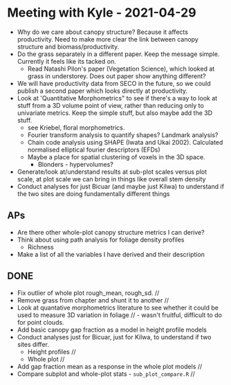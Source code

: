 # Meeting with Kyle - 2021-04-29

* Why do we care about canopy structure? Because it affects productivity. Need to make more clear the link between canopy structure and biomass/productivity.
* Do the grass separately in a different paper. Keep the message simple. Currently it feels like its tacked on. 
	* Read Natashi Pilon's paper (Vegetation Science), which looked at grass in understorey. Does out paper show anything different?
* We will have productivity data from SECO in the future, so we could publish a second paper which looks directly at productivity.
* Look at 'Quantitative Morphometrics" to see if there's a way to look at stuff from a 3D volume point of view, rather than reducing only to univariate metrics. Keep the simple stuff, but also maybe add the 3D stuff. 
	* see Kriebel, floral morphometrics.
	* Fourier transform analysis to quantify shapes? Landmark analysis?
	* Chain code analysis using SHAPE (Iwata and Ukai 2002). Calculated normalised elliptical fourier descriptors (EFDs)
	* Maybe a place for spatial clustering of voxels in the 3D space. 
		* Blonders - hypervolumes?
* Generate/look at/understand results at sub-plot scales versus plot scale, at plot scale we can bring in things like overall stem density
* Conduct analyses for just Bicuar (and maybe just Kilwa) to understand if the two sites are doing fundamentally different things

## APs

* Are there other whole-plot canopy structure metrics I can derive?
* Think about using path analysis for foliage density profiles
	* Richness 
* Make a list of all the variables I have derived and their description


## DONE

* Fix outlier of whole plot rough_mean, rough_sd. //
* Remove grass from chapter and shunt it to another //
* Look at quantative morphometrics literature to see whether it could be used to measure 3D variation in foliage // - wasn't fruitful, difficult to do for point clouds.
* Add basic canopy gap fraction as a model in height profile models
* Conduct analyses just for Bicuar, just for Kilwa, to understand if two sites differ.
	* Height profiles //
	* Whole plot //
* Add gap fraction mean as a response in the whole plot models //
* Compare subplot and whole-plot stats - `sub_plot_compare.R` //
